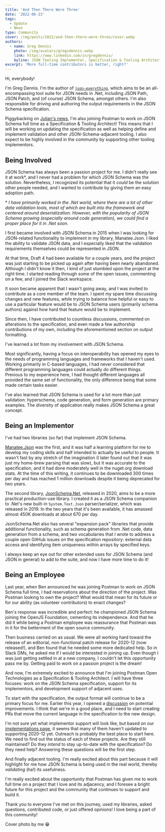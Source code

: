 ```yaml
---
title: 'And Then There Were Three'
date: '2022-06-23'
tags:
  - Update
  - News
type: Community
cover: /img/posts/2022/and-then-there-were-three/cover.webp
authors:
  - name: Greg Dennis
    photo: /img/avatars/gregsdennis.webp
    link: https://www.linkedin.com/in/gregdennis/
    byline: JSON Tooling Implementer, Specification & Tooling Architect @Postman
excerpt: 'More full-time contributors is better, right?'
---
```


Hi, everybody!

I'm Greg Dennis. I'm the author of [`json-everything`](https://github.com/gregsdennis/json-everything), which aims to be an all-encompassing tool suite for JSON needs in .Net, including JSON Path, JSON Patch, and (of course) JSON Schema, amongst others. I'm also responsible for driving and authoring the output requirements in the JSON Schema specification.

Piggybacking on [Julian's news](hello-world-hello-postman), I'm also joining Postman to work on JSON Schema full time as a Specification & Tooling Architect! This means that I will be working on updating the specification as well as helping define and implement validation and other JSON-Schema-adjacent tooling. I also expect to be highly involved in the community by supporting other tooling implementors.

## Being Involved

JSON Schema has always been a passion project for me. I didn't really see it at work\*, and I never had a problem for which JSON Schema was the solution. Nevertheless, I recognized its potential that it _could_ be the solution other people needed, and I wanted to contribute by giving them an easy adoption path.

\* _I have primarily worked in the .Net world, where there are a lot of other data validation tools, most of which are built into the framework and centered around deserialization. However, with the popularity of JSON Schema growing (especially around code generation), we could find a proper place for it in .Net soon._

I first became involved with JSON Schema in 2015 when I was looking for JSON-related functionality to implement in my library, Manatee.Json. I liked the ability to validate JSON data, and I especially liked that the validation requirements themselves could be represented in JSON.

At that time, Draft 4 had been available for a couple years, and the project was just starting to be picked up again after having been nearly abandoned. Although I didn't know it then, I kind of just stumbled upon the project at the right time. I started reading through some of the open issues, commenting on a few, and I joined the Slack workspace.

It soon became apparent that I wasn't going away, and I was invited to contribute as a core member of the team. I spent my spare time discussing changes and new features, while trying to balance how helpful or easy to use a particular feature would be to JSON Schema users (primarily schema authors) against how hard that feature would be to implement.

Since then, I have contributed to countless discussions, commented on alterations to the specification, and even made a few authorship contributions of my own, including the aforementioned section on output formatting.

I've learned a lot from my involvement with JSON Schema.

Most significantly, having a focus on interoperability has opened my eyes to the needs of programming languages and frameworks that I haven't used. Working primarily in C-based languages, I had never considered that different programming languages could actually _do_ different things. Previous to my experience here, I had thought different languages all provided the same set of functionality, the only difference being that some made certain tasks easier.

I've also learned that JSON Schema is used for a lot more than just validation: hyperschema, code generation, and form generation are primary examples. The diversity of application really makes JSON Schema a great concept.

## Being an Implementor

I've had two libraries (so far) that implement JSON Schema.

[Manatee.Json](https://www.nuget.org/packages/Manatee.Json) was the first, and it was half a learning platform for me to develop my coding skills and half intended to actually be useful to people. It wasn't fast by any stretch of the imagination (I later found out that it was just my home-brew parsing that was slow), but it was accurate to the specification, and it had done moderately well in the nuget.org download stats. At the time of this writing, it continues to be downloaded 300 times per day and has reached 1 million downloads despite it being deprecated for two years.

The second library, [JsonSchema.Net](https://www.nuget.org/packages/JsonSchema.Net), released in 2020, aims to be a more practical production-use library. I created it as a JSON Schema companion to .Net's new built-in `System.Text.Json` parser/serializer, which was released in 2019. In the two years that it's been available, it has amassed almost 450K downloads at about 670 per day.

JsonSchema.Net also has several "expansion pack" libraries that provide additional functionality, such as schema generation from .Net code, data generation from a schema, and two vocabularies that I wrote to address a couple open GitHub issues on the specification repository: external data access and identifying item uniqueness within arrays by specified keys.

I always keep an eye out for other extended uses for JSON Schema (and JSON in general) to add to the suite, and now I have more time to do it!

## Being an Employee

Last year, when Ben announced he was joining Postman to work on JSON Schema full time, I had reservations about the direction of the project. Was Postman looking to own the project? What would that mean for its future or for our ability (as volunteer contributors) to enact changes?

Ben's response was incredible and perfect: he championed JSON Schema joining the OpenJS Foundation, cementing its independence. And that he did it while being a Postman employee was reassurance that Postman was in it for the betterment of the open source community.

Then business carried on as usual. We were all working hard toward the release of an editorial, non-functional patch release for 2020-12 (now released!), and Ben found that he needed some more dedicated help. So in Slack DMs, he asked me if I would be interested in joining up. Even though I was just getting settled in at a new company, I couldn't let this opportunity pass me by. Getting paid to work on a passion project is the dream!

And now, I'm extremely excited to announce that I'm joining Postman Open Technologies as a Specification & Tooling Architect. I will have three focuses: work on the JSON Schema specification, support for its implementors, and development support of adjacent uses.

To start with the specification, the output format will continue to be a primary focus for me. Earlier this year, I opened a [discussion](https://github.com/orgs/json-schema-org/discussions/63) on potential improvements. I think that we're in a good place, and I need to start creating PRs that move the current language in the specification to the new design.

I'm not sure yet what implementor support will look like, but based on our [implementations page](https://json-schema.org/implementations.html), it seems that many of them haven't updated to supporting 2020-12 yet. Outreach is probably the best place to start here. We need to find out the status of each of these projects. Are they still maintained? Do they _intend_ to stay up-to-date with the specification? Do they need help? Answering these questions will be the first step.

And finally adjacent tooling. I'm really excited about this part because it will highlight for me how JSON Schema is being used in the real world, thereby _validating_ (ha!) its usefulness.

I'm really excited about the opportunity that Postman has given me to work full time on a project that I love and its adjacency, and I foresee a bright future for this project and the community that continues to support and build it.

Thank you to everyone I've met on this journey, used my libraries, asked questions, contributed code, or just offered opinions! I love being a part of this community!

Cover photo by me 😁

